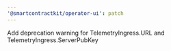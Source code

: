 ```yaml
---
'@smartcontractkit/operator-ui': patch
---
```


Add deprecation warning for TelemetryIngress.URL and TelemetryIngress.ServerPubKey
